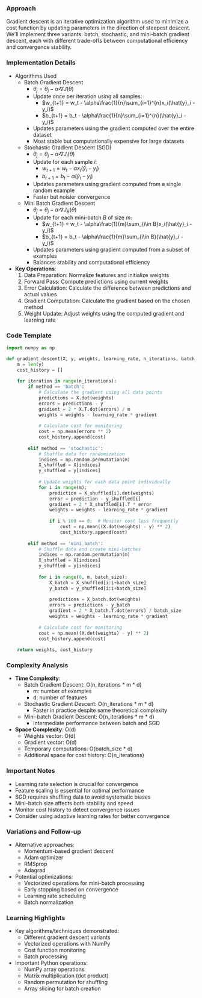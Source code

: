 ### Approach

Gradient descent is an iterative optimization algorithm used to minimize a cost function by updating parameters in the direction of steepest descent. We'll implement three variants: batch, stochastic, and mini-batch gradient descent, each with different trade-offs between computational efficiency and convergence stability.

### Implementation Details

- Algorithms Used
    - Batch Gradient Descent
        - $\theta_j = \theta_j - \alpha \centerdot \nabla J(\theta)$
        - Update once per iteration using all samples: 
	        - $w_{t+1} = w_t - \alpha\frac{1}{n}\sum_{i=1}^{n}x_i(\hat{y}_i - y_i)$ 
	        - $b_{t+1} = b_t - \alpha\frac{1}{n}\sum_{i=1}^{n}(\hat{y}_i - y_i)$
        - Updates parameters using the gradient computed over the entire dataset
        - Most stable but computationally expensive for large datasets
    - Stochastic Gradient Descent (SGD)
        - $\theta_j = \theta_j - \alpha \centerdot \nabla J_i(\theta)$
        - Update for each sample $i$: 
	        - $w_{t+1} = w_t - \alpha x_i(\hat{y}_i - y_i)$
	        - $b_{t+1} = b_t - \alpha(\hat{y}_i - y_i)$
        - Updates parameters using gradient computed from a single random example
        - Faster but noisier convergence
    - Mini Batch Gradient Descent
        - $\theta_j = \theta_j - \alpha \centerdot \nabla J_B(\theta)$
        - Update for each mini-batch $B$ of size $m$: 
	        - $w_{t+1} = w_t - \alpha\frac{1}{m}\sum_{i\in B}x_i(\hat{y}_i - y_i)$ 
	        - $b_{t+1} = b_t - \alpha\frac{1}{m}\sum_{i\in B}(\hat{y}_i - y_i)$
        - Updates parameters using gradient computed from a subset of examples
        - Balances stability and computational efficiency
- **Key Operations**:
    1. Data Preparation: Normalize features and initialize weights
    2. Forward Pass: Compute predictions using current weights
    3. Error Calculation: Calculate the difference between predictions and actual values
    4. Gradient Computation: Calculate the gradient based on the chosen method
    5. Weight Update: Adjust weights using the computed gradient and learning rate

### Code Template

```python
import numpy as np

def gradient_descent(X, y, weights, learning_rate, n_iterations, batch_size=32, method='batch'):
    m = len(y)
    cost_history = []
    
    for iteration in range(n_iterations):
        if method == 'batch':
            # Calculate the gradient using all data points
            predictions = X.dot(weights)
            errors = predictions - y
            gradient = 2 * X.T.dot(errors) / m
            weights = weights - learning_rate * gradient
            
            # Calculate cost for monitoring
            cost = np.mean(errors ** 2)
            cost_history.append(cost)
        
        elif method == 'stochastic':
            # Shuffle data for randomization
            indices = np.random.permutation(m)
            X_shuffled = X[indices]
            y_shuffled = y[indices]
            
            # Update weights for each data point individually
            for i in range(m):
                prediction = X_shuffled[i].dot(weights)
                error = prediction - y_shuffled[i]
                gradient = 2 * X_shuffled[i].T * error
                weights = weights - learning_rate * gradient
                
                if i % 100 == 0:  # Monitor cost less frequently
                    cost = np.mean((X.dot(weights) - y) ** 2)
                    cost_history.append(cost)
        
        elif method == 'mini_batch':
            # Shuffle data and create mini-batches
            indices = np.random.permutation(m)
            X_shuffled = X[indices]
            y_shuffled = y[indices]
            
            for i in range(0, m, batch_size):
                X_batch = X_shuffled[i:i+batch_size]
                y_batch = y_shuffled[i:i+batch_size]
                
                predictions = X_batch.dot(weights)
                errors = predictions - y_batch
                gradient = 2 * X_batch.T.dot(errors) / batch_size
                weights = weights - learning_rate * gradient
            
            # Calculate cost for monitoring
            cost = np.mean((X.dot(weights) - y) ** 2)
            cost_history.append(cost)
                
    return weights, cost_history
```

### Complexity Analysis

- **Time Complexity**:
    - Batch Gradient Descent: O(n_iterations * m * d)
        - m: number of examples
        - d: number of features
    - Stochastic Gradient Descent: O(n_iterations * m * d)
        - Faster in practice despite same theoretical complexity
    - Mini-batch Gradient Descent: O(n_iterations * m * d)
        - Intermediate performance between batch and SGD
- **Space Complexity**: O(d)
    - Weights vector: O(d)
    - Gradient vector: O(d)
    - Temporary computations: O(batch_size * d)
    - Additional space for cost history: O(n_iterations)

### Important Notes

- Learning rate selection is crucial for convergence
- Feature scaling is essential for optimal performance
- SGD requires shuffling data to avoid systematic biases
- Mini-batch size affects both stability and speed
- Monitor cost history to detect convergence issues
- Consider using adaptive learning rates for better convergence

### Variations and Follow-up

- Alternative approaches:
    - Momentum-based gradient descent
    - Adam optimizer
    - RMSprop
    - Adagrad
- Potential optimizations:
    - Vectorized operations for mini-batch processing
    - Early stopping based on convergence
    - Learning rate scheduling
    - Batch normalization

### Learning Highlights

- Key algorithms/techniques demonstrated:
    - Different gradient descent variants
    - Vectorized operations with NumPy
    - Cost function monitoring
    - Batch processing
- Important Python operations:
    - NumPy array operations
    - Matrix multiplication (dot product)
    - Random permutation for shuffling
    - Array slicing for batch creation

